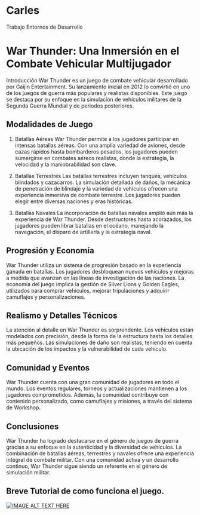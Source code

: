 # Carles
Trabajo Entornos de Desarrollo

# War Thunder: Una Inmersión en el Combate Vehicular Multijugador
Introducción
War Thunder es un juego de combate vehicular desarrollado por Gaijin Entertainment. Su lanzamiento inicial en 2012 lo convirtió en uno de los juegos de guerra más populares y realistas disponibles. Este juego se destaca por su enfoque en la simulación de vehículos militares de la Segunda Guerra Mundial y de periodos posteriores.

## Modalidades de Juego
1. Batallas Aéreas
War Thunder permite a los jugadores participar en intensas batallas aéreas. Con una amplia variedad de aviones, desde cazas rápidos hasta bombarderos pesados, los jugadores pueden sumergirse en combates aéreos realistas, donde la estrategia, la velocidad y la maniobrabilidad son clave.

2. Batallas Terrestres
Las batallas terrestres incluyen tanques, vehículos blindados y cazacarros. La simulación detallada de daños, la mecánica de penetración de blindaje y la variedad de vehículos ofrecen una experiencia inmersiva de combate terrestre. Los jugadores pueden elegir entre diversas naciones y eras históricas.

3. Batallas Navales
La incorporación de batallas navales amplió aún más la experiencia de War Thunder. Desde destructores hasta acorazados, los jugadores pueden librar batallas en el océano, manejando la navegación, el disparo de artillería y la estrategia naval.

## Progresión y Economía
War Thunder utiliza un sistema de progresión basado en la experiencia ganada en batallas. Los jugadores desbloquean nuevos vehículos y mejoras a medida que avanzan en las líneas de investigación de las naciones. La economía del juego implica la gestión de Silver Lions y Golden Eagles, utilizados para comprar vehículos, mejorar tripulaciones y adquirir camuflajes y personalizaciones.

## Realismo y Detalles Técnicos
La atención al detalle en War Thunder es sorprendente. Los vehículos están modelados con precisión, desde la forma de la estructura hasta los detalles más pequeños. Las simulaciones de daño son realistas, teniendo en cuenta la ubicación de los impactos y la vulnerabilidad de cada vehículo.

## Comunidad y Eventos
War Thunder cuenta con una gran comunidad de jugadores en todo el mundo. Los eventos regulares, torneos y actualizaciones mantienen a los jugadores comprometidos. Además, la comunidad contribuye con contenido personalizado, como camuflajes y misiones, a través del sistema de Workshop.

## Conclusiones
War Thunder ha logrado destacarse en el género de juegos de guerra gracias a su enfoque en la autenticidad y la diversidad de vehículos. La combinación de batallas aéreas, terrestres y navales ofrece una experiencia integral de combate militar. Con una comunidad activa y un desarrollo continuo, War Thunder sigue siendo un referente en el género de simulación militar.

## Breve Tutorial de como funciona el juego.

[![IMAGE ALT TEXT HERE](https://youtu.be/8qinLw5lXvg)](https://www.youtube.com/watch?v=8qinLw5lXvg&ab_channel=XKISITO)
